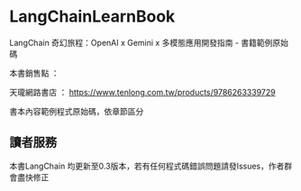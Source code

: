 # LangChainLearnBook
LangChain 奇幻旅程：OpenAI x Gemini x 多模態應用開發指南 - 書籍範例原始碼

本書銷售點 ：

天瓏網路書店 ： https://www.tenlong.com.tw/products/9786263339729

書本內容範例程式原始碼，依章節區分

## 讀者服務
本書LangChain 均更新至0.3版本，若有任何程式碼錯誤問題請發Issues，作者群會盡快修正
